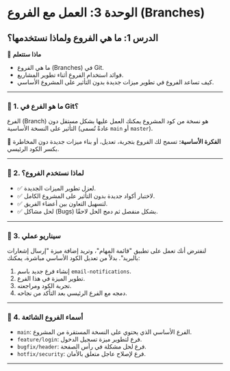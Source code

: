 # الوحدة 3: العمل مع الفروع (Branches)
## الدرس 1: ما هي الفروع ولماذا نستخدمها؟

🧠 **ماذا ستتعلم**
* ما هي الفروع (Branches) في Git.
* فوائد استخدام الفروع أثناء تطوير المشاريع.
* كيف تساعد الفروع في تطوير ميزات جديدة بدون التأثير على المشروع الأساسي.

---

### 🧾 1. ما هو الفرع في Git؟
الفرع (Branch) هو نسخة من كود المشروع يمكنك العمل عليها بشكل مستقل دون التأثير على النسخة الأساسية (عادةً تُسمى `main` أو `master`).

🧩 **الفكرة الأساسية:**
تسمح لك الفروع بتجربة، تعديل، أو بناء ميزات جديدة دون المخاطرة بكسر الكود الرئيسي.

---

### 🧾 2. لماذا نستخدم الفروع؟
* ✅ لعزل تطوير الميزات الجديدة.
* ✅ لاختبار أكواد جديدة بدون التأثير على المشروع الكامل.
* ✅ لتسهيل التعاون بين أعضاء الفريق.
* ✅ لحل مشاكل (Bugs) بشكل منفصل ثم دمج الحل لاحقًا.

---

### 🧾 3. سيناريو عملي
لنفترض أنك تعمل على تطبيق "قائمة المهام"، وتريد إضافة ميزة "إرسال إشعارات بالبريد".
بدلاً من تعديل الكود الأساسي مباشرة، يمكنك:

1.  إنشاء فرع جديد باسم `email-notifications`.
2.  تطوير الميزة في هذا الفرع.
3.  تجربة الكود ومراجعته.
4.  دمجه مع الفرع الرئيسي بعد التأكد من نجاحه.

---

### 🧾 4. أسماء الفروع الشائعة
* `main`: الفرع الأساسي الذي يحتوي على النسخة المستقرة من المشروع.
* `feature/login`: فرع لتطوير ميزة تسجيل الدخول.
* `bugfix/header`: فرع لحل مشكلة في رأس الصفحة.
* `hotfix/security`: فرع لإصلاح عاجل متعلق بالأمان.


---

